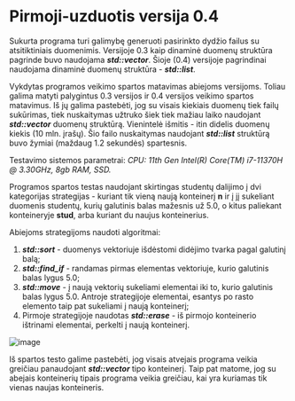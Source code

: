# Pirmoji-uzduotis versija 0.4

Sukurta programa turi galimybę generuoti pasirinkto dydžio failus su atsitiktiniais duomenimis. Versijoje 0.3 kaip dinaminė duomenų struktūra pagrinde buvo naudojama ***std::vector***. Šioje (0.4) versijoje pagrindinai naudojama dinaminė duomenų struktūra - ***std::list***. 

Vykdytas programos veikimo spartos matavimas abiejoms versijoms. Toliau galima matyti palygintus 0.3 versijos ir 0.4 versijos veikimo spartos matavimus. Iš jų galima pastebėti, jog su visais kiekiais duomenų tiek failų sukūrimas, tiek nuskaitymas užtruko šiek tiek mažiau laiko naudojant ***std::vector*** duomenų struktūrą. Vienintelė išmitis - itin didelis duomenų kiekis (10 mln. įrašų). Šio failo nuskaitymas naudojant ***std::list*** struktūrą buvo žymiai (maždaug 1.2 sekundės) spartesnis.

Testavimo sistemos parametrai: _CPU: 11th Gen Intel(R) Core(TM) i7-11370H @ 3.30GHz, 8gb RAM, SSD._

Programos spartos testas naudojant skirtingas studentų dalijimo į dvi kategorijas strategijas - kuriant tik vieną naują konteinerį **n** ir į jį sukeliant duomenis studentų, kurių galutinis balas mažesnis už 5.0, o kitus paliekant konteineryje **stud**, arba kuriant du naujus konteinerius. 

Abiejoms strategijoms naudoti algoritmai: 
1. ***std::sort*** - duomenys vektoriuje išdėstomi didėjimo tvarka pagal galutinį balą;
2. ***std::find_if*** - randamas pirmas elementas vektoriuje, kurio galutinis balas lygus 5.0;
3. ***std::move*** - į naują vektorių sukeliami elementai iki to, kurio galutinis balas lygus 5.0. Antroje strategijoje elementai, esantys po rasto elemento taip pat sukeliami į naują konteinerį;
4. Pirmoje strategijoje naudotas ***std::erase*** - iš pirmojo konteinerio ištrinami elementai, perkelti į naują konteinerį.

![image](https://user-images.githubusercontent.com/113666841/201387202-cd56803d-ffe9-44be-9ff5-cfd0302dca4d.png)

Iš spartos testo galime pastebėti, jog visais atvejais programa veikia greičiau panaudojant ***std::vector*** tipo konteinerį. Taip pat matome, jog su abejais konteinerių tipais programa veikia greičiau, kai yra kuriamas tik vienas naujas konteineris.
